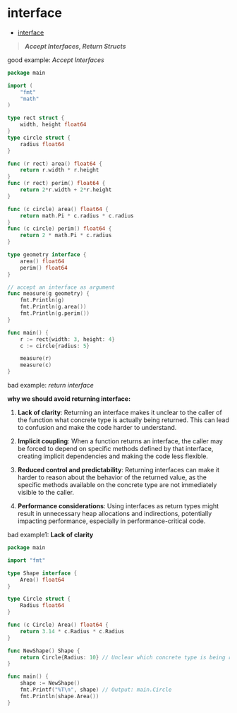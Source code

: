 # interface

- [interface](#interface)

> ***Accept Interfaces, Return Structs***

good example: *Accept Interfaces*

```go
package main

import (
	"fmt"
	"math"
)

type rect struct {
	width, height float64
}
type circle struct {
	radius float64
}

func (r rect) area() float64 {
	return r.width * r.height
}
func (r rect) perim() float64 {
	return 2*r.width + 2*r.height
}

func (c circle) area() float64 {
	return math.Pi * c.radius * c.radius
}
func (c circle) perim() float64 {
	return 2 * math.Pi * c.radius
}

type geometry interface {
	area() float64
	perim() float64
}

// accept an interface as argument
func measure(g geometry) {
	fmt.Println(g)
	fmt.Println(g.area())
	fmt.Println(g.perim())
}

func main() {
	r := rect{width: 3, height: 4}
	c := circle{radius: 5}

	measure(r)
	measure(c)
}
```

bad example: *return interface*

**why we should avoid returning interface:**
1. **Lack of clarity**: Returning an interface makes it unclear to the caller of the function what concrete type is actually being returned. This can lead to confusion and make the code harder to understand.

1. **Implicit coupling**: When a function returns an interface, the caller may be forced to depend on specific methods defined by that interface, creating implicit dependencies and making the code less flexible.

1. **Reduced control and predictability**: Returning interfaces can make it harder to reason about the behavior of the returned value, as the specific methods available on the concrete type are not immediately visible to the caller.

1. **Performance considerations**: Using interfaces as return types might result in unnecessary heap allocations and indirections, potentially impacting performance, especially in performance-critical code.

bad example1: **Lack of clarity**

```go
package main

import "fmt"

type Shape interface {
	Area() float64
}

type Circle struct {
	Radius float64
}

func (c Circle) Area() float64 {
	return 3.14 * c.Radius * c.Radius
}

func NewShape() Shape {
	return Circle{Radius: 10} // Unclear which concrete type is being returned
}

func main() {
	shape := NewShape()
	fmt.Printf("%T\n", shape) // Output: main.Circle
	fmt.Println(shape.Area())
}
```
